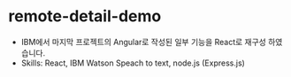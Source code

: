 # remote-detail-demo
- IBM에서 마지막 프로젝트의 Angular로 작성된 일부 기능을 React로 재구성 하였습니다.
- Skills: React, IBM Watson Speach to text, node.js (Express.js)
